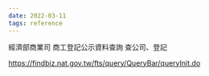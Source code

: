 ```yaml
---
date: 2022-03-11
tags: reference
---
```


 經濟部商業司
 商工登記公示資料查詢
 查公司、登記
 
 https://findbiz.nat.gov.tw/fts/query/QueryBar/queryInit.do